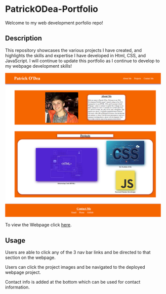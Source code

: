 # PatrickODea-Portfolio
Welcome to my web development porfolio repo!  

## Description
This repository showcases the various projects I have created, and highlights the skills and expertise I have developed in Html, CSS, and JavaScript.  I will continue to update this portfolio as I continue to develop to my webpage development skills!

![finalproduct](assets/images/Portfolio%20Photo.png)

To view the Webpage click [here](https://patrickodea.github.io/PatrickODea-Portfolio/).

## Usage
Users are able to click any of the 3 nav bar links and be directed to that section on the webpage.

Users can click the project images and be navigated to the deployed webpage project.

Contact info is added at the bottom which can be used for contact information.

